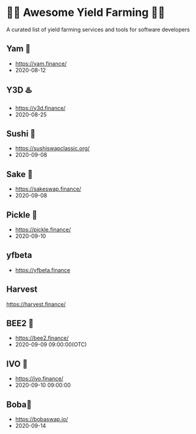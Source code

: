 # 👨‍🌾 Awesome Yield Farming 👩‍🌾
A curated list of yield farming services and tools for software developers

## Yam 🍠
- https://yam.finance/
- 2020-08-12

## Y3D ♨️
- https://y3d.finance/
- 2020-08-25

## Sushi 🍣
- https://sushiswapclassic.org/
- 2020-09-08

## Sake 🍶
- https://sakeswap.finance/
- 2020-09-08

## Pickle 🥒
- https://pickle.finance/
- 2020-09-10

## yfbeta
- https://yfbeta.finance

## Harvest
https://harvest.finance/

## BEE2 🐝
- https://bee2.finance/
- 2020-09-09 09:00:00(OTC)

## IVO 🐘
- https://ivo.finance/
- 2020-09-10 09:00:00

## Boba🥤
- https://bobaswap.io/
- 2020-09-14
